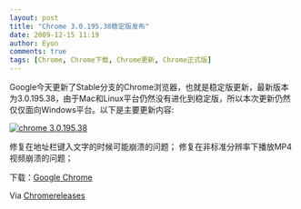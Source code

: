 ```yaml
---
layout: post
title: "Chrome 3.0.195.38稳定版发布"
date: 2009-12-15 11:19
author: Eyon
comments: true
tags: [Chrome, Chrome下载, Chrome更新, Chrome正式版]
---
```

Google今天更新了Stable分支的Chrome浏览器，也就是稳定版更新，最新版本为3.0.195.38，由于Mac和Linux平台仍然没有进化到稳定版，所以本次更新仍然仅仅面向Windows平台。以下是主要更新内容:

<a href="http://img.chromi.org/2009/12/chrome-3.0.195.38.jpg">![chrome 3.0.195.38](http://img.chromi.org/2009/12/chrome-3.0.195.38.jpg "chrome 3.0.195.38")</a>

修复在地址栏键入文字的时候可能崩溃的问题；
修复在非标准分辨率下播放MP4视频崩溃的问题；

下载：[Google Chrome](http://www.google.com/chrome)

Via [Chromereleases](http://googlechromereleases.blogspot.com/2009/12/stable-update-crash-fixes.html)

